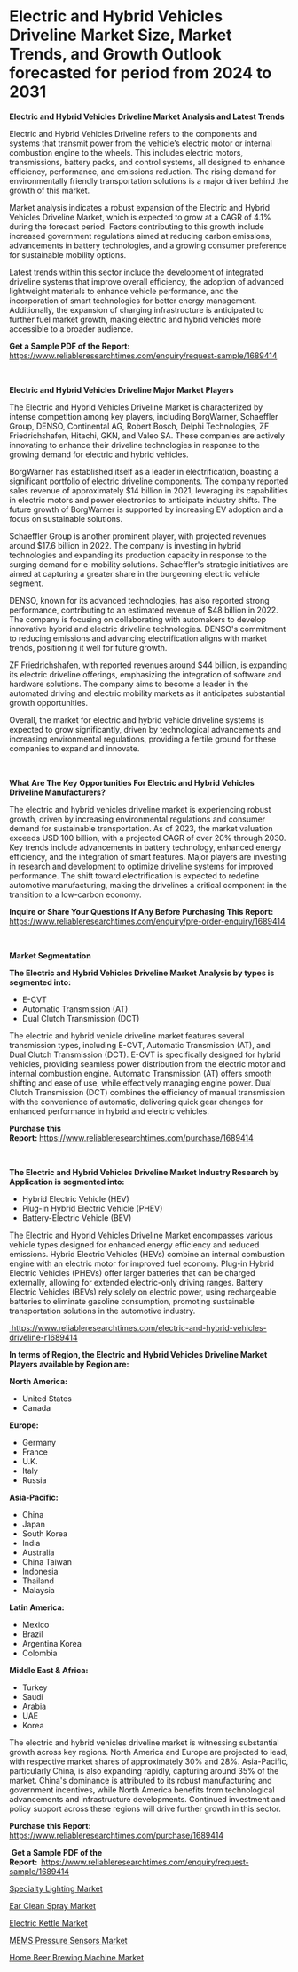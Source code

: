 <p><h1>Electric and Hybrid Vehicles Driveline Market Size, Market Trends, and Growth Outlook forecasted for period from 2024 to 2031</h1></p><p><strong>Electric and Hybrid Vehicles Driveline Market Analysis and Latest Trends</strong></p>
<p><p>Electric and Hybrid Vehicles Driveline refers to the components and systems that transmit power from the vehicle’s electric motor or internal combustion engine to the wheels. This includes electric motors, transmissions, battery packs, and control systems, all designed to enhance efficiency, performance, and emissions reduction. The rising demand for environmentally friendly transportation solutions is a major driver behind the growth of this market.</p><p>Market analysis indicates a robust expansion of the Electric and Hybrid Vehicles Driveline Market, which is expected to grow at a CAGR of 4.1% during the forecast period. Factors contributing to this growth include increased government regulations aimed at reducing carbon emissions, advancements in battery technologies, and a growing consumer preference for sustainable mobility options. </p><p>Latest trends within this sector include the development of integrated driveline systems that improve overall efficiency, the adoption of advanced lightweight materials to enhance vehicle performance, and the incorporation of smart technologies for better energy management. Additionally, the expansion of charging infrastructure is anticipated to further fuel market growth, making electric and hybrid vehicles more accessible to a broader audience.</p></p>
<p><strong>Get a Sample PDF of the Report:&nbsp;</strong> <a href="https://www.reliableresearchtimes.com/enquiry/request-sample/1689414?utm_campaign=1393&utm_medium=2&utm_source=Github&utm_content=ia&utm_term=17102024&utm_id=electric-and-hybrid-vehicles-driveline">https://www.reliableresearchtimes.com/enquiry/request-sample/1689414</a></p>
<p>&nbsp;</p>
<p><strong>Electric and Hybrid Vehicles Driveline Major Market Players</strong></p>
<p><p>The Electric and Hybrid Vehicles Driveline Market is characterized by intense competition among key players, including BorgWarner, Schaeffler Group, DENSO, Continental AG, Robert Bosch, Delphi Technologies, ZF Friedrichshafen, Hitachi, GKN, and Valeo SA. These companies are actively innovating to enhance their driveline technologies in response to the growing demand for electric and hybrid vehicles.</p><p>BorgWarner has established itself as a leader in electrification, boasting a significant portfolio of electric driveline components. The company reported sales revenue of approximately $14 billion in 2021, leveraging its capabilities in electric motors and power electronics to anticipate industry shifts. The future growth of BorgWarner is supported by increasing EV adoption and a focus on sustainable solutions.</p><p>Schaeffler Group is another prominent player, with projected revenues around $17.6 billion in 2022. The company is investing in hybrid technologies and expanding its production capacity in response to the surging demand for e-mobility solutions. Schaeffler's strategic initiatives are aimed at capturing a greater share in the burgeoning electric vehicle segment.</p><p>DENSO, known for its advanced technologies, has also reported strong performance, contributing to an estimated revenue of $48 billion in 2022. The company is focusing on collaborating with automakers to develop innovative hybrid and electric driveline technologies. DENSO's commitment to reducing emissions and advancing electrification aligns with market trends, positioning it well for future growth.</p><p>ZF Friedrichshafen, with reported revenues around $44 billion, is expanding its electric driveline offerings, emphasizing the integration of software and hardware solutions. The company aims to become a leader in the automated driving and electric mobility markets as it anticipates substantial growth opportunities.</p><p>Overall, the market for electric and hybrid vehicle driveline systems is expected to grow significantly, driven by technological advancements and increasing environmental regulations, providing a fertile ground for these companies to expand and innovate.</p></p>
<p>&nbsp;</p>
<p><strong>What Are The Key Opportunities For Electric and Hybrid Vehicles Driveline Manufacturers?</strong></p>
<p><p>The electric and hybrid vehicles driveline market is experiencing robust growth, driven by increasing environmental regulations and consumer demand for sustainable transportation. As of 2023, the market valuation exceeds USD 100 billion, with a projected CAGR of over 20% through 2030. Key trends include advancements in battery technology, enhanced energy efficiency, and the integration of smart features. Major players are investing in research and development to optimize driveline systems for improved performance. The shift toward electrification is expected to redefine automotive manufacturing, making the drivelines a critical component in the transition to a low-carbon economy.</p></p>
<p><strong>Inquire or Share Your Questions If Any Before Purchasing This Report:</strong> <a href="https://www.reliableresearchtimes.com/enquiry/pre-order-enquiry/1689414?utm_campaign=1393&utm_medium=2&utm_source=Github&utm_content=ia&utm_term=17102024&utm_id=electric-and-hybrid-vehicles-driveline">https://www.reliableresearchtimes.com/enquiry/pre-order-enquiry/1689414</a></p>
<p>&nbsp;</p>
<p><strong>Market Segmentation</strong></p>
<p><strong>The Electric and Hybrid Vehicles Driveline Market Analysis by types is segmented into:</strong></p>
<p><ul><li>E-CVT</li><li>Automatic Transmission (AT)</li><li>Dual Clutch Transmission (DCT)</li></ul></p>
<p><p>The electric and hybrid vehicle driveline market features several transmission types, including E-CVT, Automatic Transmission (AT), and Dual Clutch Transmission (DCT). E-CVT is specifically designed for hybrid vehicles, providing seamless power distribution from the electric motor and internal combustion engine. Automatic Transmission (AT) offers smooth shifting and ease of use, while effectively managing engine power. Dual Clutch Transmission (DCT) combines the efficiency of manual transmission with the convenience of automatic, delivering quick gear changes for enhanced performance in hybrid and electric vehicles.</p></p>
<p><strong>Purchase this Report:&nbsp;</strong><a href="https://www.reliableresearchtimes.com/purchase/1689414?utm_campaign=1393&utm_medium=2&utm_source=Github&utm_content=ia&utm_term=17102024&utm_id=electric-and-hybrid-vehicles-driveline">https://www.reliableresearchtimes.com/purchase/1689414</a></p>
<p>&nbsp;</p>
<p><strong>The Electric and Hybrid Vehicles Driveline Market Industry Research by Application is segmented into:</strong></p>
<p><ul><li>Hybrid Electric Vehicle (HEV)</li><li>Plug-in Hybrid Electric Vehicle (PHEV)</li><li>Battery-Electric Vehicle (BEV)</li></ul></p>
<p><p>The Electric and Hybrid Vehicles Driveline Market encompasses various vehicle types designed for enhanced energy efficiency and reduced emissions. Hybrid Electric Vehicles (HEVs) combine an internal combustion engine with an electric motor for improved fuel economy. Plug-in Hybrid Electric Vehicles (PHEVs) offer larger batteries that can be charged externally, allowing for extended electric-only driving ranges. Battery Electric Vehicles (BEVs) rely solely on electric power, using rechargeable batteries to eliminate gasoline consumption, promoting sustainable transportation solutions in the automotive industry.</p></p>
<p><a href="https://www.reliableresearchtimes.com/electric-and-hybrid-vehicles-driveline-r1689414?utm_campaign=1393&utm_medium=2&utm_source=Github&utm_content=ia&utm_term=17102024&utm_id=electric-and-hybrid-vehicles-driveline">&nbsp;https://www.reliableresearchtimes.com/electric-and-hybrid-vehicles-driveline-r1689414</a></p>
<p><strong>In terms of Region, the Electric and Hybrid Vehicles Driveline Market Players available by Region are:</strong></p>
<p>
    <p> <strong> North America: </strong>
        <ul>
            <li>United States</li>
            <li>Canada</li>
        </ul>
        </p> 
    <p> <strong> Europe: </strong>
        <ul>
            <li>Germany</li>
            <li>France</li>
            <li>U.K.</li>
            <li>Italy</li>
            <li>Russia</li>
        </ul>
        </p> 
    <p> <strong> Asia-Pacific: </strong>
        <ul>
            <li>China</li>
            <li>Japan</li>
            <li>South Korea</li>
            <li>India</li>
            <li>Australia</li>
            <li>China Taiwan</li>
            <li>Indonesia</li>
            <li>Thailand</li>
            <li>Malaysia</li>
        </ul>
        </p> 
    <p> <strong> Latin America: </strong>
        <ul>
            <li>Mexico</li>
            <li>Brazil</li>
            <li>Argentina Korea</li>
            <li>Colombia</li>
        </ul>
        </p> 
    <p> <strong> Middle East & Africa: </strong>
        <ul>
            <li>Turkey</li>
            <li>Saudi</li>
            <li>Arabia</li>
            <li>UAE</li>
            <li>Korea</li>
        </ul>
    </p>
    </p>
<p><p>The electric and hybrid vehicles driveline market is witnessing substantial growth across key regions. North America and Europe are projected to lead, with respective market shares of approximately 30% and 28%. Asia-Pacific, particularly China, is also expanding rapidly, capturing around 35% of the market. China's dominance is attributed to its robust manufacturing and government incentives, while North America benefits from technological advancements and infrastructure developments. Continued investment and policy support across these regions will drive further growth in this sector.</p></p>
<p><strong>Purchase this Report: </strong><a href="https://www.reliableresearchtimes.com/purchase/1689414?utm_campaign=1393&utm_medium=2&utm_source=Github&utm_content=ia&utm_term=17102024&utm_id=electric-and-hybrid-vehicles-driveline">https://www.reliableresearchtimes.com/purchase/1689414</a></p>
<p>&nbsp;<strong>Get a Sample PDF of the Report:&nbsp;&nbsp;</strong><a href="https://www.reliableresearchtimes.com/enquiry/request-sample/1689414?utm_campaign=1393&utm_medium=2&utm_source=Github&utm_content=ia&utm_term=17102024&utm_id=electric-and-hybrid-vehicles-driveline">https://www.reliableresearchtimes.com/enquiry/request-sample/1689414</a></p>
<p><strong></strong></p>
<p><p><a href="https://www.linkedin.com/pulse/specialty-lighting-market-evolution-regional-adaptations-l5a3f?utm_campaign=1393&utm_medium=2&utm_source=Github&utm_content=ia&utm_term=17102024&utm_id=electric-and-hybrid-vehicles-driveline">Specialty Lighting Market</a></p><p><a href="https://www.linkedin.com/pulse/ear-clean-spray-mosaic-piecing-together-global-market-dynamics-ur52c?utm_campaign=1393&utm_medium=2&utm_source=Github&utm_content=ia&utm_term=17102024&utm_id=electric-and-hybrid-vehicles-driveline">Ear Clean Spray Market</a></p><p><a href="https://www.linkedin.com/pulse/electric-kettle-market-size-type-direct-plug-inrotation-product-ogzjc?utm_campaign=1393&utm_medium=2&utm_source=Github&utm_content=ia&utm_term=17102024&utm_id=electric-and-hybrid-vehicles-driveline">Electric Kettle Market</a></p><p><a href="https://www.linkedin.com/pulse/mems-pressure-sensors-market-size-share-competitive-landscape-62oof?utm_campaign=1393&utm_medium=2&utm_source=Github&utm_content=ia&utm_term=17102024&utm_id=electric-and-hybrid-vehicles-driveline">MEMS Pressure Sensors Market</a></p><p><a href="https://www.linkedin.com/pulse/strategic-roadmap-success-global-home-beer-brewing-machine-qkokc?utm_campaign=1393&utm_medium=2&utm_source=Github&utm_content=ia&utm_term=17102024&utm_id=electric-and-hybrid-vehicles-driveline">Home Beer Brewing Machine Market</a></p></p>